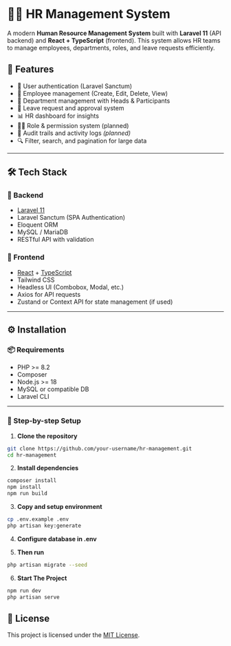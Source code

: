 # 🧑‍💼 HR Management System

A modern **Human Resource Management System** built with **Laravel 11** (API backend) and **React + TypeScript** (frontend). This system allows HR teams to manage employees, departments, roles, and leave requests efficiently.

## 🚀 Features

-   🔐 User authentication (Laravel Sanctum)
-   👤 Employee management (Create, Edit, Delete, View)
-   🏢 Department management with Heads & Participants
-   📅 Leave request and approval system
-   📊 HR dashboard for insights
-   🧑‍⚖️ Role & permission system (planned)
-   🧾 Audit trails and activity logs _(planned)_
-   🔍 Filter, search, and pagination for large data

---

## 🛠️ Tech Stack

### 🔧 Backend

-   [Laravel 11](https://laravel.com/docs/11.x)
-   Laravel Sanctum (SPA Authentication)
-   Eloquent ORM
-   MySQL / MariaDB
-   RESTful API with validation

### 🎨 Frontend

-   [React](https://react.dev/) + [TypeScript](https://www.typescriptlang.org/)
-   Tailwind CSS
-   Headless UI (Combobox, Modal, etc.)
-   Axios for API requests
-   Zustand or Context API for state management (if used)

---

## ⚙️ Installation

### 📦 Requirements

-   PHP >= 8.2
-   Composer
-   Node.js >= 18
-   MySQL or compatible DB
-   Laravel CLI

---

### 🔧 Step-by-step Setup

1. **Clone the repository**

```bash
git clone https://github.com/your-username/hr-management.git
cd hr-management
```

2. **Install dependencies**

```bash
composer install
npm install
npm run build
```

3. **Copy and setup environment**

```bash
cp .env.example .env
php artisan key:generate
```

4. **Configure database in .env**

5. **Then run**

```bash
php artisan migrate --seed
```

6. **Start The Project**

```bash
npm run dev
php artisan serve

```

## 📝 License

This project is licensed under the [MIT License](./LICENSE).
